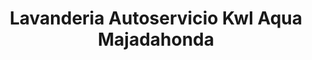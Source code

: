 ---
title: "Lavanderia Autoservicio Kwl Aqua Majadahonda"
url: /majadahonda/lavanderia-autoservicio-kwl-aqua-majadahonda/
shop: lavandería
---